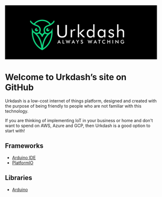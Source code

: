 ![Urkdash](profile/urkdash_banner.jpg)

# Welcome to Urkdash’s site on GitHub 

Urkdash is a low-cost internet of things platform, designed and created with the purpose of being friendly to people who are not familiar with this technology.

If you are thinking of implementing IoT in your business or home and don't want to spend on AWS, Azure and GCP, then Urkdash is a good option to start with!

## Frameworks

* [Arduino IDE](https://www.arduino.cc/en/software)
* [PlatformIO](https://platformio.org/)

## Libraries
* [Arduino](https://github.com/Urkdash/urkdash-arduino)
